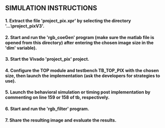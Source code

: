 ## SIMULATION INSTRUCTIONS

#### 1. Extract the file 'project_pix.xpr' by selecting the directory '...\project_pixV3'.

#### 2. Start and run the 'rgb_coeGen' program (make sure the matlab file is opened from this directory) after entering the chosen image size in the 'dim' variable).

#### 3. Start the Vivado 'project_pix' project.

#### 4. Configure the TOP module and testbench TB_TOP_PIX with the chosen size, then launch the implementation (ask the developers for strategies to use).

#### 5. Launch the behavioral simulation or timing post implementation by commenting on line 159 or 158 of tb, respectively.

#### 6. Start and run the 'rgb_filter' program.

#### 7. Share the resulting image and evaluate the results.
